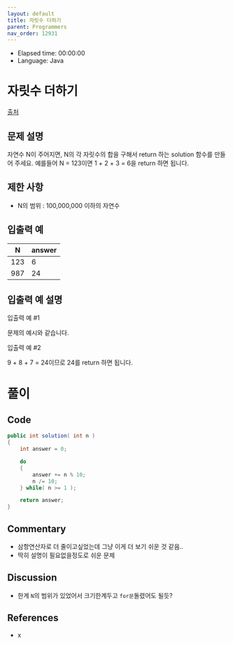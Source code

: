 ```yaml
---
layout: default
title: 자릿수 더하기
parent: Programmers
nav_order: 12931
---
```


- Elapsed time: 00:00:00
- Language: Java

<!-- 문제 -->
# 자릿수 더하기

[출처](https://programmers.co.kr/learn/courses/30/lessons/12931?language=java)

## 문제 설명

자연수 N이 주어지면, N의 각 자릿수의 합을 구해서 return 하는 solution 함수를 만들어 주세요.
예를들어 N = 123이면 1 + 2 + 3 = 6을 return 하면 됩니다.

## 제한 사항

- N의 범위 : 100,000,000 이하의 자연수

## 입출력 예

| N   | answer |
| --- | ------ |
| 123 | 6      |
| 987 | 24     |

## 입출력 예 설명

입출력 예 #1

문제의 예시와 같습니다.

입출력 예 #2

9 + 8 + 7 = 24이므로 24를 return 하면 됩니다.

<!-- 풀이 -->
# 풀이

## Code

``` java
public int solution( int n )
{
    int answer = 0;

    do
    {
        answer += n % 10;
        n /= 10;
    } while( n >= 1 );

    return answer;
}
```

## Commentary

- 삼항연산자로 더 줄이고싶었는데 그냥 이게 더 보기 쉬운 것 같음..
- 딱히 설명이 필요없을정도로 쉬운 문제

## Discussion

- 한계 `N`의 범위가 있었어서 크기한계두고 `for문`돌렸어도 될듯?

## References
- x